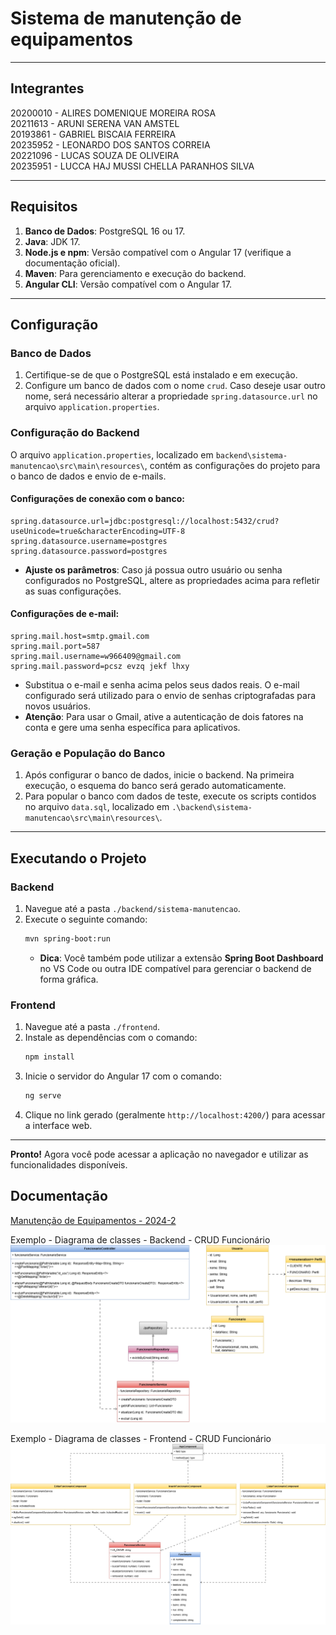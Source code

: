 # Sistema de manutenção de equipamentos

---

## Integrantes
20200010 - ALIRES DOMENIQUE MOREIRA ROSA<br>
20211613 - ARUNI SERENA VAN AMSTEL<br>
20193861 - GABRIEL BISCAIA FERREIRA<br>
20235952 - LEONARDO DOS SANTOS CORREIA<br>
20221096 - LUCAS SOUZA DE OLIVEIRA<br>
20235951 - LUCCA HAJ MUSSI CHELLA PARANHOS SILVA<br>

---

## Requisitos

1. **Banco de Dados**: PostgreSQL 16 ou 17.  
2. **Java**: JDK 17.  
3. **Node.js e npm**: Versão compatível com o Angular 17 (verifique a documentação oficial).  
4. **Maven**: Para gerenciamento e execução do backend.  
5. **Angular CLI**: Versão compatível com o Angular 17.  

---

## Configuração

### Banco de Dados
1. Certifique-se de que o PostgreSQL está instalado e em execução.  
2. Configure um banco de dados com o nome `crud`. Caso deseje usar outro nome, será necessário alterar a propriedade `spring.datasource.url` no arquivo `application.properties`.  

### Configuração do Backend
O arquivo `application.properties`, localizado em `backend\sistema-manutencao\src\main\resources\`, contém as configurações do projeto para o banco de dados e envio de e-mails.  

#### Configurações de conexão com o banco:
```properties
spring.datasource.url=jdbc:postgresql://localhost:5432/crud?useUnicode=true&characterEncoding=UTF-8
spring.datasource.username=postgres
spring.datasource.password=postgres
```

- **Ajuste os parâmetros**: Caso já possua outro usuário ou senha configurados no PostgreSQL, altere as propriedades acima para refletir as suas configurações.  

#### Configurações de e-mail:
```properties
spring.mail.host=smtp.gmail.com
spring.mail.port=587
spring.mail.username=w966409@gmail.com
spring.mail.password=pcsz evzq jekf lhxy
```
- Substitua o e-mail e senha acima pelos seus dados reais. O e-mail configurado será utilizado para o envio de senhas criptografadas para novos usuários.  
- **Atenção**: Para usar o Gmail, ative a autenticação de dois fatores na conta e gere uma senha específica para aplicativos.  

### Geração e População do Banco
1. Após configurar o banco de dados, inicie o backend. Na primeira execução, o esquema do banco será gerado automaticamente.  
2. Para popular o banco com dados de teste, execute os scripts contidos no arquivo `data.sql`, localizado em `.\backend\sistema-manutencao\src\main\resources\`.  

---

## Executando o Projeto

### Backend
1. Navegue até a pasta `./backend/sistema-manutencao`.  
2. Execute o seguinte comando:  
   ```bash
   mvn spring-boot:run
   ```  
   - **Dica**: Você também pode utilizar a extensão **Spring Boot Dashboard** no VS Code ou outra IDE compatível para gerenciar o backend de forma gráfica.  

### Frontend
1. Navegue até a pasta `./frontend`.  
2. Instale as dependências com o comando:  
   ```bash
   npm install
   ```  
3. Inicie o servidor do Angular 17 com o comando:  
   ```bash
   ng serve
   ```  
4. Clique no link gerado (geralmente `http://localhost:4200/`) para acessar a interface web.  

---

**Pronto!** Agora você pode acessar a aplicação no navegador e utilizar as funcionalidades disponíveis.

## Documentação
[Manutenção de Equipamentos - 2024-2](docs/Manutenção%20de%20Equipamentos%20-%202024-2.pdf)

Exemplo - Diagrama de classes - Backend - CRUD Funcionário
![Exemplo - Diagrama de classes - Backend - CRUD Funcionario](docs/dc_back_exemplo.png)

Exemplo - Diagrama de classes - Frontend - CRUD Funcionário
![Exemplo - Diagrama de classes - Backend - CRUD Funcionario](docs/dc_front_exemplo.png)
